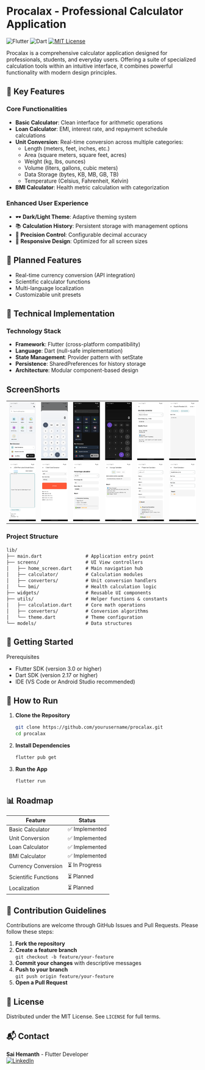 # Procalax - Professional Calculator Application
![Flutter](https://img.shields.io/badge/Flutter-02569B?logo=flutter&logoColor=white)
![Dart](https://img.shields.io/badge/Dart-0175C2?logo=dart&logoColor=white)
[![MIT License](https://img.shields.io/badge/license-MIT-blue.svg)](https://github.com/Thogaruchesti-hemanth/ProCalx/blob/Version-2.0.0/license)

Procalax is a comprehensive calculator application designed for professionals, students, and everyday users. Offering a suite of specialized calculation tools within an intuitive interface, it combines powerful functionality with modern design principles.

## 🌟 Key Features

### Core Functionalities
- **Basic Calculator**: Clean interface for arithmetic operations
- **Loan Calculator**: EMI, interest rate, and repayment schedule calculations
- **Unit Conversion**: Real-time conversion across multiple categories:
  - Length (meters, feet, inches, etc.)
  - Area (square meters, square feet, acres)
  - Weight (kg, lbs, ounces)
  - Volume (liters, gallons, cubic meters)
  - Data Storage (bytes, KB, MB, GB, TB)
  - Temperature (Celsius, Fahrenheit, Kelvin)
- **BMI Calculator**: Health metric calculation with categorization

### Enhanced User Experience
- 🕶️ **Dark/Light Theme**: Adaptive theming system
- 📚 **Calculation History**: Persistent storage with management options
- 🔢 **Precision Control**: Configurable decimal accuracy
- 📱 **Responsive Design**: Optimized for all screen sizes

## 🚧 Planned Features
- Real-time currency conversion (API integration)
- Scientific calculator functions
- Multi-language localization
- Customizable unit presets

## 🧰 Technical Implementation

### Technology Stack
- **Framework**: Flutter (cross-platform compatibility)
- **Language**: Dart (null-safe implementation)
- **State Management**: Provider pattern with setState
- **Persistence**: SharedPreferences for history storage
- **Architecture**: Modular component-based design

## ScreenShorts

<table>
  <tr>
    <td><img src="https://github.com/Thogaruchesti-hemanth/ProCalx/blob/main/assets/output/screen-1.png?raw=true" width="150"/></td>
    <td><img src="https://github.com/Thogaruchesti-hemanth/ProCalx/blob/main/assets/output/screen-2.png?raw=true" width="150"/></td>
    <td><img src="https://github.com/Thogaruchesti-hemanth/ProCalx/blob/main/assets/output/screen-3.png?raw=true" width="150"/></td>
    <td><img src="https://github.com/Thogaruchesti-hemanth/ProCalx/blob/main/assets/output/screen-4.png?raw=true" width="150"/></td>
    <td><img src="https://github.com/Thogaruchesti-hemanth/ProCalx/blob/main/assets/output/screen-5.png?raw=true" width="150"/></td>
    <td><img src="https://github.com/Thogaruchesti-hemanth/ProCalx/blob/main/assets/output/screen-6.png?raw=true" width="150"/></td>
  </tr>
  <tr>
    <td><img src="https://github.com/Thogaruchesti-hemanth/ProCalx/blob/main/assets/output/screen-7.png?raw=true" width="150"/></td>
    <td><img src="https://github.com/Thogaruchesti-hemanth/ProCalx/blob/main/assets/output/screen-8.png?raw=true" width="150"/></td>
    <td><img src="https://github.com/Thogaruchesti-hemanth/ProCalx/blob/main/assets/output/screen-9.png?raw=true" width="150"/></td>
    <td><img src="https://github.com/Thogaruchesti-hemanth/ProCalx/blob/main/assets/output/screen-10.png?raw=true" width="150"/></td>
    <td><img src="https://github.com/Thogaruchesti-hemanth/ProCalx/blob/main/assets/output/screen-11.png?raw=true" width="150"/></td>
    <td><img src="https://github.com/Thogaruchesti-hemanth/ProCalx/blob/main/assets/output/screen-12.png?raw=true" width="150"/></td>
  </tr>
</table>


### Project Structure
```plaintext
lib/
├── main.dart                # Application entry point
├── screens/                 # UI View controllers
│   ├── home_screen.dart     # Main navigation hub
│   ├── calculator/          # Calculation modules
│   ├── converters/          # Unit conversion handlers
│   └── bmi/                 # Health calculation logic
├── widgets/                 # Reusable UI components
├── utils/                   # Helper functions & constants
│   ├── calculation.dart     # Core math operations
│   ├── converters/          # Conversion algorithms
│   └── theme.dart           # Theme configuration
└── models/                  # Data structures
```
## 🚀 Getting Started 
Prerequisites
- Flutter SDK (version 3.0 or higher)
- Dart SDK (version 2.17 or higher)
- IDE (VS Code or Android Studio recommended)

## 🧪 How to Run

1. **Clone the Repository**

   ```bash
   git clone https://github.com/yourusername/procalax.git
   cd procalax
   ```

2. **Install Dependencies**

   ```bash
   flutter pub get
   ```

3. **Run the App**

   ```bash
   flutter run
   ```

## 📊 Roadmap

Feature | Status
---|---
Basic Calculator | ✅ Implemented
Unit Conversion | ✅ Implemented
Loan Calculator | ✅ Implemented
BMI Calculator | ✅ Implemented
Currency Conversion | ⏳ In Progress
Scientific Functions | ⏳ Planned
Localization | ⏳ Planned

## 🤝 Contribution Guidelines

Contributions are welcome through GitHub Issues and Pull Requests. Please follow these steps:

1. **Fork the repository**
2. **Create a feature branch**  
   `git checkout -b feature/your-feature`
3. **Commit your changes** with descriptive messages
4. **Push to your branch**  
   `git push origin feature/your-feature`
5. **Open a Pull Request**

## 📄 License

Distributed under the MIT License. See `LICENSE` for full terms.

## 📬 Contact

**Sai Hemanth** - Flutter Developer  
[![LinkedIn](https://img.shields.io/badge/LinkedIn-0077B5?logo=linkedin)](https://www.linkedin.com/in/thogaruchesti-hemanth/)
